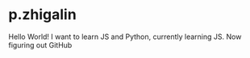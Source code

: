 # p.zhigalin
Hello World!
I want to learn JS and Python, currently learning JS.
Now figuring out GitHub
